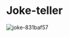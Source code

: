 # Joke-teller

![joke-831baf57](https://user-images.githubusercontent.com/102773606/218587017-e0f3b326-8a6d-4e14-a0c8-57be94e7622e.png)
